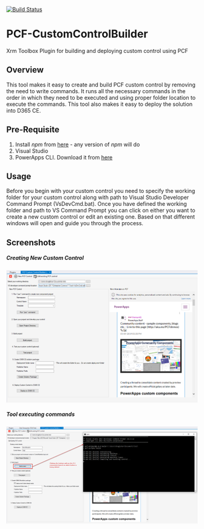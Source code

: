 [![Build Status](https://dev.azure.com/danishnaglekar/GitHub-CI/_apis/build/status/Danz-maveRICK.PCF-CustomControlBuilder?branchName=master)](https://dev.azure.com/danishnaglekar/GitHub-CI/_build/latest?definitionId=1&branchName=master)

# PCF-CustomControlBuilder
Xrm Toolbox Plugin for building and deploying custom control using PCF

## Overview
This tool makes it easy to create and build PCF custom control by removing the need to write commands. 
It runs all the necessary commands in the order in which they need to be executed and using proper folder location to execute the commands. 
This tool also makes it easy to deploy the solution into D365 CE.

## Pre-Requisite
1. Install _npm_ from [here](https://nodejs.org/en/) - any version of _npm_ will do
2. Visual Studio
3. PowerApps CLI. Download it from [here](https://aka.ms/PowerAppsCLI)

## Usage
Before you begin with your custom control you need to specify the working folder for your custom control along with path to Visual Studio Developer Command Prompt (VsDevCmd.bat).
Once you have defined the working folder and path to VS Command Prompt you can click on either you want to create a new custom control or edit an existing one. 
Based on that different windows will open and guide you through the process.

## Screenshots

##### Creating New Custom Control
![Control Home](docs/Control-Home.png)

##### Tool executing commands
![Control Running C L I](docs/Control-RunningCLI.png)
